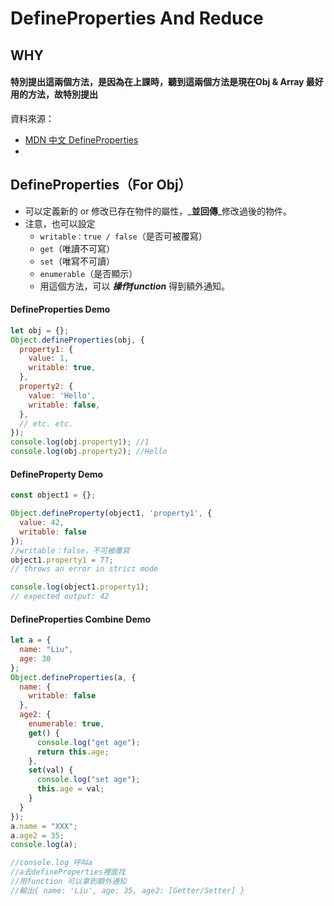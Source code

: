 # DefineProperties And Reduce

## WHY

#### 特別提出這兩個方法，是因為在上課時，聽到這兩個方法是現在Obj & Array 最好用的方法，故特別提出

資料來源：

* [MDN 中文 DefineProperties](https://developer.mozilla.org/zh-TW/docs/Web/JavaScript/Reference/Global_Objects/Object/defineProperty) 
* 
## DefineProperties（For Obj）

* 可以定義新的 or 修改已存在物件的屬性，_**並回傳**_修改過後的物件。 
* 注意，也可以設定  
  * `writable：true / false`（是否可被覆寫） 
  * `get`（唯讀不可寫） 
  * `set`（唯寫不可讀） 
  * `enumerable`（是否顯示） 
  * 用這個方法，可以 _**操作function**_ 得到額外通知。

#### DefineProperties Demo

```javascript
let obj = {};
Object.defineProperties(obj, {
  property1: {
    value: 1,
    writable: true,
  },
  property2: {
    value: 'Hello',
    writable: false,
  },
  // etc. etc.
});
console.log(obj.property1); //1
console.log(obj.property2); //Hello
```

#### DefineProperty Demo

```javascript
const object1 = {};

Object.defineProperty(object1, 'property1', {
  value: 42,
  writable: false
});
//writable：false，不可被覆寫
object1.property1 = 77;
// throws an error in strict mode

console.log(object1.property1);
// expected output: 42
```

#### DefineProperties Combine Demo

```javascript
let a = {
  name: "Liu",
  age: 30
};
Object.defineProperties(a, {
  name: {
    writable: false
  },
  age2: {
    enumerable: true,
    get() {
      console.log("get age");
      return this.age;
    },
    set(val) {
      console.log("set age");
      this.age = val;
    }
  }
});
a.name = "XXX";
a.age2 = 35;
console.log(a);

//console.log 呼叫a
//a去defineProperties裡面找
//用function 可以拿到額外通知
//輸出{ name: 'Liu', age: 35, age2: [Getter/Setter] }

```

